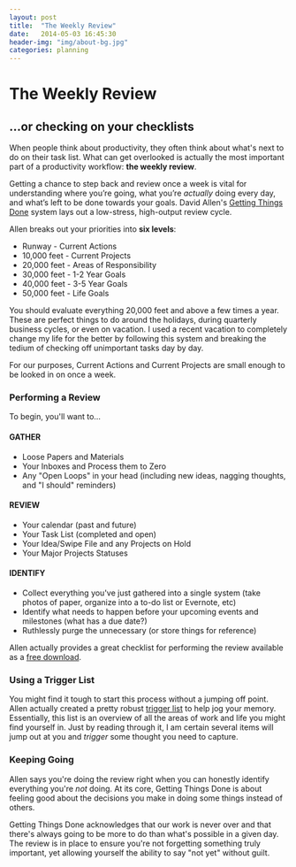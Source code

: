 ```yaml
---
layout: post
title:  "The Weekly Review"
date:   2014-05-03 16:45:30
header-img: "img/about-bg.jpg"
categories: planning
---
```


# The Weekly Review
## …or checking on your checklists

When people think about productivity, they often think about what's next to do on their task list. What can get overlooked is actually the most important part of a productivity workflow: **the weekly review**.  

Getting a chance to step back and review once a week is vital for understanding where you’re going, what you’re _actually_ doing every day, and what’s left to be done towards your goals. David Allen's [Getting Things Done](http://en.wikipedia.org/wiki/Getting_things_done) system lays out a low-stress, high-output review cycle.

Allen breaks out your priorities into **six levels**:

* Runway - Current Actions
* 10,000 feet - Current Projects
* 20,000 feet - Areas of Responsibility
* 30,000 feet - 1-2 Year Goals
* 40,000 feet - 3-5 Year Goals
* 50,000 feet - Life Goals

You should evaluate everything 20,000 feet and above a few times a year. These are perfect things to do around the holidays, during quarterly business cycles, or even on vacation. I used a recent vacation to completely change my life for the better by following this system and breaking the tedium of checking off unimportant tasks day by day.

For our purposes, Current Actions and Current Projects are small enough to be looked in on once a week.

### Performing a Review

To begin, you'll want to…

#### **GATHER**
* Loose Papers and Materials
* Your Inboxes and Process them to Zero
* Any "Open Loops" in your head (including new ideas, nagging thoughts, and "I should" reminders)

#### **REVIEW**
* Your calendar (past and future)
* Your Task List (completed and open)
* Your Idea/Swipe File and any Projects on Hold
* Your Major Projects Statuses

#### **IDENTIFY**
* Collect everything you've just gathered into a single system (take photos of paper, organize into a to-do list or Evernote, etc)
* Identify what needs to happen before your upcoming events and milestones (what has a due date?)
* Ruthlessly purge the unnecessary (or store things for reference)

Allen actually provides a great checklist for performing the review available as a [free download](https://secure.davidco.com/store/catalog/GTD-WEEKLY-REVIEW-p-16165.php). 

### Using a Trigger List

You might find it tough to start this process without a jumping off point. Allen actually created a pretty robust [trigger list](http://wiki.43folders.com/index.php/Trigger_List) to help jog your memory. Essentially, this list is an overview of all the areas of work and life you might find yourself in. Just by reading through it, I am certain several items will jump out at you and *trigger* some thought you need to capture.

### Keeping Going

Allen says you're doing the review right when you can honestly identify everything you're *not* doing.  At its core, Getting Things Done is about feeling good about the decisions you make in doing some things instead of others.

Getting Things Done acknowledges that our work is never over and that there's always going to be more to do than what's possible in a given day. The review is in place to ensure you're not forgetting something truly important, yet allowing yourself the ability to say "not yet" without guilt.